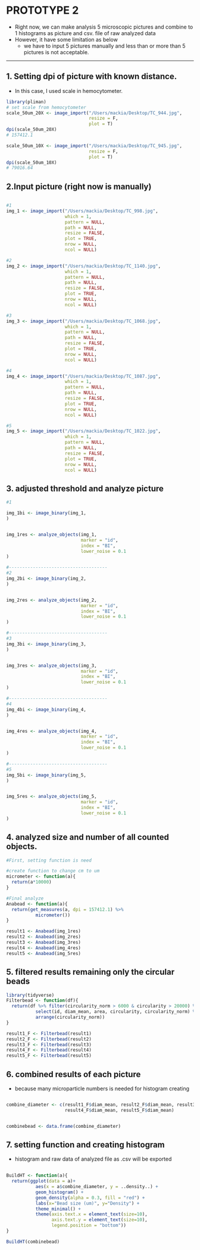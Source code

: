 # PROTOTYPE 2

* Right now, we can make analysis 5 microscopic pictures and combine to 1 histograms as picture and csv. file of raw analyzed data
* However, it have some limitation as below
  - we have to input 5 pictures manually and less than or more than 5 pictures is not acceptable.
    
---------
## 1. Setting dpi of picture with known distance. 
* In this case, I used scale in hemocytometer.

``` r
library(pliman)
# set scale from hemocytometer
scale_50um_20X <- image_import("/Users/mackia/Desktop/TC_944.jpg",
                               resize = F,
                               plot = T)
dpi(scale_50um_20X)
# 157412.1

scale_50um_10X <- image_import("/Users/mackia/Desktop/TC_945.jpg",
                               resize = F,
                               plot = T)
dpi(scale_50um_10X)
# 79016.64

```

## 2.Input picture (right now is manually)

```r

#1
img_1 <- image_import("/Users/mackia/Desktop/TC_998.jpg",
                      which = 1,
                      pattern = NULL,
                      path = NULL,
                      resize = FALSE,
                      plot = TRUE,
                      nrow = NULL,
                      ncol = NULL)

#2
img_2 <- image_import("/Users/mackia/Desktop/TC_1140.jpg",
                      which = 1,
                      pattern = NULL,
                      path = NULL,
                      resize = FALSE,
                      plot = TRUE,
                      nrow = NULL,
                      ncol = NULL)

#3
img_3 <- image_import("/Users/mackia/Desktop/TC_1068.jpg",
                      which = 1,
                      pattern = NULL,
                      path = NULL,
                      resize = FALSE,
                      plot = TRUE,
                      nrow = NULL,
                      ncol = NULL)

#4
img_4 <- image_import("/Users/mackia/Desktop/TC_1087.jpg",
                      which = 1,
                      pattern = NULL,
                      path = NULL,
                      resize = FALSE,
                      plot = TRUE,
                      nrow = NULL,
                      ncol = NULL)

#5
img_5 <- image_import("/Users/mackia/Desktop/TC_1022.jpg",
                      which = 1,
                      pattern = NULL,
                      path = NULL,
                      resize = FALSE,
                      plot = TRUE,
                      nrow = NULL,
                      ncol = NULL)

```

## 3. adjusted threshold and analyze picture

``` r
#1

img_1bi <- image_binary(img_1,
)


img_1res <- analyze_objects(img_1,
                            marker = "id",
                            index = "BI",
                            lower_noise = 0.1
)

#-------------------------------------
#2
img_2bi <- image_binary(img_2,
)


img_2res <- analyze_objects(img_2,
                            marker = "id",
                            index = "BI",
                            lower_noise = 0.1
)

#-------------------------------------
#3
img_3bi <- image_binary(img_3,
)


img_3res <- analyze_objects(img_3,
                            marker = "id",
                            index = "BI",
                            lower_noise = 0.1
)

#-------------------------------------
#4
img_4bi <- image_binary(img_4,
)


img_4res <- analyze_objects(img_4,
                            marker = "id",
                            index = "BI",
                            lower_noise = 0.1
)

#-------------------------------------
#5
img_5bi <- image_binary(img_5,
)


img_5res <- analyze_objects(img_5,
                            marker = "id",
                            index = "BI",
                            lower_noise = 0.1
)

```

## 4. analyzed size and number of all counted objects.

```r 
#First, setting function is need

#create function to change cm to um 
micrometer <- function(a){
  return(a*10000)
}

#Final analyze
Anabead <- function(a){
  return(get_measures(a, dpi = 157412.1) %>%
           micrometer())
}

result1 <- Anabead(img_1res)
result2 <- Anabead(img_2res)
result3 <- Anabead(img_3res)
result4 <- Anabead(img_4res)
result5 <- Anabead(img_5res)

```

## 5. filtered results remaining only the circular beads

``` r
library(tidyverse)
Filterbead <- function(df){
  return(df %>% filter(circularity_norm > 6000 & circularity > 20000) %>% 
           select(id, diam_mean, area, circularity, circularity_norm) %>% 
           arrange(circularity_norm))
} 

result1_F <- Filterbead(result1)
result2_F <- Filterbead(result2)
result3_F <- Filterbead(result3)
result4_F <- Filterbead(result4)
result5_F <- Filterbead(result5)

```

## 6. combined results of each picture
* because many microparticle numbers is needed for histogram creating

``` r

combine_diameter <- c(result1_F$diam_mean, result2_F$diam_mean, result3_F$diam_mean,
                      result4_F$diam_mean, result5_F$diam_mean)


combinebead <- data.frame(combine_diameter)

```

## 7. setting function and creating histogram
* histogram and raw data of analyzed file as .csv will be exported

``` r
  
BuildHT <- function(a){
  return(ggplot(data = a)+
           aes(x = a$combine_diameter, y = ..density..) +
           geom_histogram() +
           geom_density(alpha = 0.3, fill = "red") +
           labs(x="Bead size (um)", y="Density") +
           theme_minimal() +
           theme(axis.text.x = element_text(size=10),
                 axis.text.y = element_text(size=10),
                 legend.position = "bottom"))
}

BuildHT(combinebead)

```


